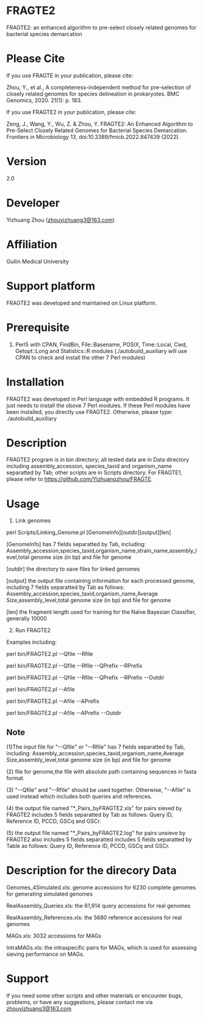 # FRAGTE2
FRAGTE2: an enhanced algorithm to pre-select closely related genomes for bacterial species demarcation

# Please Cite
If you use FRAGTE in your publication, please cite: 

Zhou, Y., et al., A completeness-independent method for pre-selection of closely related genomes for species
 delineation in prokaryotes. BMC Genomics, 2020. 21(1): p. 183.
 
 If you use FRAGTE2 in your publication, please cite: 
 
Zeng, J., Wang, Y., Wu, Z. & Zhou, Y. FRAGTE2: An Enhanced Algorithm to Pre-Select Closely Related Genomes for Bacterial Species Demarcation. Frontiers in Microbiology 13, doi:10.3389/fmicb.2022.847439 (2022).

# Version
2.0

# Developer
Yizhuang Zhou (zhouyizhuang3@163.com)

# Affiliation
Guilin Medical University

# Support platform
FRAGTE2 was developed and maintained on Linux platform.

# Prerequisite
1. Perl5 with CPAN, FindBin, File::Basename, POSIX, Time::Local, Cwd, Getopt::Long and Statistics::R modules
(./autobuild_auxiliary will use CPAN to check and install the other 7 Perl modules)

# Installation
FRAGTE2 was developed in Perl language with embedded R programs. It just needs to install the obove 7 Perl modules. If these Perl modules have been installed, you directly use FRAGTE2. Otherwise, please type:
./autobuild_auxiliary

# Description
FRAGTE2 program is in bin directory; all tested data are in Data directory including assembly_accession, species_taxid and organism_name separatted by Tab; other scripts are in Scripts directory.
For FRAGTE1, please refer to https://github.com/Yizhuangzhou/FRAGTE. 

# Usage
1. Link genomes

perl Scripts/Linking_Genome.pl [GenomeInfo][outdir][output][len]

[GenomeInfo] has 7 fields separatted by Tab, including:
Assembly_accession,species_taxid,organism_name,strain_name,assembly_level,total genome size (in bp) and file for genome
  
[outdir] the directory to save files for linked genomes

[output] the output file containing information for each processed genome, including 7 fields separatted by Tab as follows:
Assembly_accession,species_taxid,organism_name,Average Size,assembly_level,total genome size (in bp) and file for genome

[len] the fragment length used for training for the Naïve Bayesian Classifier, generally 10000
  
2. Run FRAGTE2

Examples including:

 perl bin/FRAGTE2.pl --Qfile  <Qfile> --Rfile <Rfile>
  
 perl bin/FRAGTE2.pl --Qfile  <Qfile> --Rfile <Rfile> --QPrefix <Prefix> --RPrefix <Prefix>
  
 perl bin/FRAGTE2.pl --Qfile  <Qfile> --Rfile <Rfile> --QPrefix <Prefix> --RPrefix <Prefix> --Outdir <outdir> 
 
 perl bin/FRAGTE2.pl --Afile  <Afile>
 
 perl bin/FRAGTE2.pl --Afile  <Afile> --APrefix <Prefix>
 
 perl bin/FRAGTE2.pl --Afile  <Afile> --APrefix <Prefix> --Outdir <outdir> 
## Note
(1)The input file for "--Qfile" or "--Rfile" has 7 fields separatted by Tab, including: 
  Assembly_accession,species_taxid,organism_name,Average Size,assembly_level,total genome size (in bp)
  and file for genome
  
(2) file for genome,the file with absolute path containing sequences in fasta format.
  
(3) "--Qfile" and "--Rfile" should be used together. Otherwise, "--Afile" is used instead which includes both 
  queries and references.
  
(4) the output file named "*_Pairs_byFRAGTE2.xls" for pairs sieved by FRAGTE2 includes 5 fields separatted by
  Tab as follows: Query ID, Reference ID, PCCD, GSCq and GSCr.
  
(5) the output file named "*_Pairs_byFRAGTE2.log" for pairs unsieve by FRAGTE2 also includes 5 fields separatted
  includes 5 fields separatted by Table as follows: Query ID, Reference ID, PCCD, GSCq and GSCr.
  
# Description for the direcory Data
  
Genomes_4Simulated.xls: genome accessions for 6230 complete genomes for generating simulated genomes
  
RealAssembly_Queries.xls: the 61,914 query accessions for real genomes
  
RealAssembly_References.xls: the 5680 reference accessions for real genomes
  
MAGs.xls: 3032 accessions for MAGs
  
IntraMAGs.xls: the intraspecific pairs for MAGs, which is used for assessing sieving performance on MAGs. 

# Support
If you need some other scripts and other materials or encounter bugs, problems, or have any suggestions, please contact me via zhouyizhuang3@163.com
